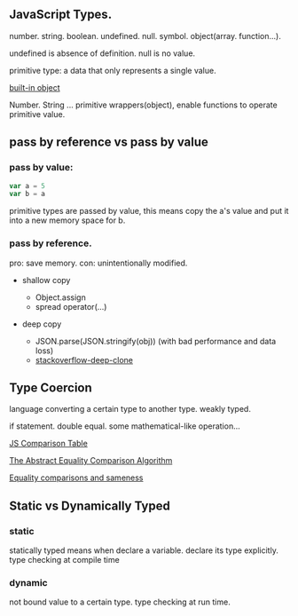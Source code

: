 ## JavaScript Types.

number. string. boolean. undefined. null. symbol. object(array. function...).

undefined is absence of definition. null is no value.

primitive type: a data that only represents a single value.

[built-in object](https://developer.mozilla.org/en-US/docs/Web/JavaScript/Reference/Global_Objects)

Number. String ...  primitive wrappers(object), enable functions to operate primitive value.

## pass by reference vs pass by value

### pass by value:
```javascript
var a = 5
var b = a
```
primitive types are passed by value, this means copy the a's value and put it into a new memory space for b.

### pass by reference.
pro: save memory. con: unintentionally modified.

- shallow copy 
  - Object.assign
  - spread operator(...)

- deep copy
  - JSON.parse(JSON.stringify(obj)) (with bad performance and data loss)
  - [stackoverflow-deep-clone](https://stackoverflow.com/search?q=deep+clone)

## Type Coercion
language converting a certain type to another type. weakly typed.

if statement. double equal. some mathematical-like operation...

[JS Comparison Table](https://dorey.github.io/JavaScript-Equality-Table/)

[The Abstract Equality Comparison Algorithm](https://www.ecma-international.org/ecma-262/5.1/#sec-11.9.3)

[Equality comparisons and sameness](https://developer.mozilla.org/en-US/docs/Web/JavaScript/Equality_comparisons_and_sameness)

## Static vs Dynamically Typed

### static
statically typed means when declare a variable. declare its type explicitly.
type checking at compile time

### dynamic
not bound value to a certain type. type checking at run time.













